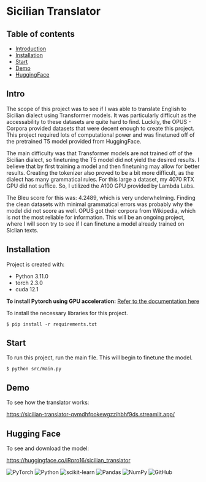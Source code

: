 # Sicilian Translator

## Table of contents
* [Introduction](#Intro)
* [Installation](#Installation)
* [Start](#Start)
* [Demo](#Demo)
* [HuggingFace](#HuggingFace)

## Intro
The scope of this project was to see if I was able to translate English to Sicilian dialect using Transformer models. It was particularly difficult as the accessability to these datasets are quite hard to find. Luckily, the OPUS - Corpora provided datasets that were decent enough to create this project. This project required lots of computational power and was finetuned off of the pretrained T5 model provided from HuggingFace. 

The main difficulty was that Transformer models are not trained off of the Sicilian dialect, so finetuning the T5 model did not yield the desired results. I believe that by first training a model and then finetuning may allow for better results. Creating the tokenizer also proved to be a bit more difficult, as the dialect has many grammatical rules. For this large a dataset, my 4070 RTX GPU did not suffice. So, I utilized the A100 GPU provided by Lambda Labs. 

The Bleu score for this was: 4.2489, which is very underwhelming. Finding the clean datasets with minimal grammatical errors was probably why the model did not score as well. OPUS got their corpora from Wikipedia, which is not the most reliable for information. This will be an ongoing project, where I will soon try to see if I can finetune a model already trained on Siclian texts. 

## Installation
Project is created with:
* Python 3.11.0
* torch 2.3.0
* cuda 12.1

**To install Pytorch using GPU acceleration:** [Refer to the documentation here](https://pytorch.org/get-started/locally/)

To install the necessary libraries for this project.

```
$ pip install -r requirements.txt
```

## Start
To run this project, run the main file. This will begin to finetune the model.

```
$ python src/main.py
```

## Demo
To see how the translator works:

https://sicilian-translator-qvmdhfpokewgzzihbhf9ds.streamlit.app/

## Hugging Face
To see and download the model:

https://huggingface.co/iRpro16/sicilian_translator

![PyTorch](https://img.shields.io/badge/PyTorch-%23EE4C2C.svg?style=for-the-badge&logo=PyTorch&logoColor=white) ![Python](https://img.shields.io/badge/python-3670A0?style=for-the-badge&logo=python&logoColor=ffdd54) ![scikit-learn](https://img.shields.io/badge/scikit--learn-%23F7931E.svg?style=for-the-badge&logo=scikit-learn&logoColor=white) ![Pandas](https://img.shields.io/badge/pandas-%23150458.svg?style=for-the-badge&logo=pandas&logoColor=white) ![NumPy](https://img.shields.io/badge/numpy-%23013243.svg?style=for-the-badge&logo=numpy&logoColor=white) ![GitHub](https://img.shields.io/badge/github-%23121011.svg?style=for-the-badge&logo=github&logoColor=white)
